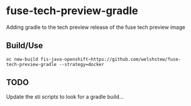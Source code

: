 # fuse-tech-preview-gradle

Adding gradle to the tech preview release of the fuse tech preview image

## Build/Use

```
oc new-build fis-java-openshift~https://github.com/welshstew/fuse-tech-preview-gradle --strategy=docker
```

## TODO

Update the sti scripts to look for a gradle build...


